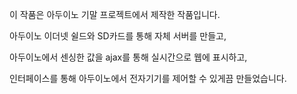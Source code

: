 이 작품은 아두이노 기말 프로젝트에서 제작한 작품입니다.

아두이노 이더넷 쉴드와 SD카드를 통해 자체 서버를 만들고,

아두이노에서 센싱한 값을 ajax를 통해 실시간으로 웹에 표시하고, 

인터페이스를 통해 아두이노에서 전자기기를 제어할 수 있게끔 만들었습니다.